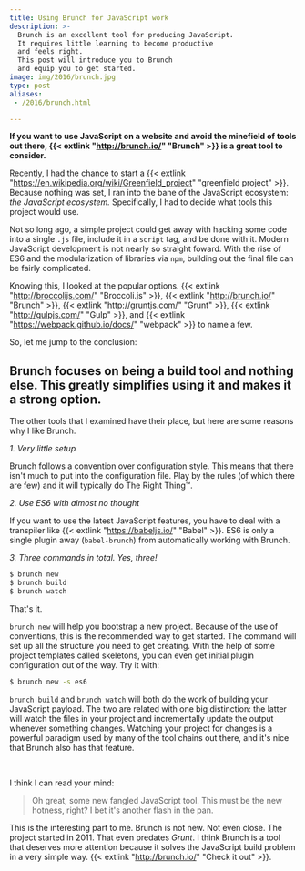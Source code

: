 ```yaml
---
title: Using Brunch for JavaScript work
description: >-
  Brunch is an excellent tool for producing JavaScript.
  It requires little learning to become productive
  and feels right.
  This post will introduce you to Brunch
  and equip you to get started.
image: img/2016/brunch.jpg
type: post
aliases:
 - /2016/brunch.html

---
```

**If you want to use JavaScript on a website
and avoid the minefield of tools out there,
{{< extlink "http://brunch.io/" "Brunch" >}}
is a great tool to consider.**

Recently,
I had the chance to start a
{{< extlink "https://en.wikipedia.org/wiki/Greenfield_project" "greenfield project" >}}.
Because nothing was set,
I ran into the bane
of the JavaScript ecosystem:
*the JavaScript ecosystem.*
Specifically,
I had to decide what tools this project would use.

Not so long ago,
a simple project could get away with hacking some code
into a single `.js` file,
include it in a `script` tag,
and be done with it.
Modern JavaScript development is not nearly so straight foward.
With the rise of ES6
and the modularization of libraries
via `npm`,
building out the final file can be fairly complicated.

Knowing this,
I looked at the popular options.
{{< extlink "http://broccolijs.com/" "Broccoli.js" >}},
{{< extlink "http://brunch.io/" "Brunch" >}},
{{< extlink "http://gruntjs.com/" "Grunt" >}},
{{< extlink "http://gulpjs.com/" "Gulp" >}},
and
{{< extlink "https://webpack.github.io/docs/" "webpack" >}}
to name a few.

So, let me jump to the conclusion:

## Brunch focuses on being a build tool and nothing else. This greatly simplifies using it and makes it a strong option.

The other tools that I examined have their place,
but here are some reasons why I like Brunch.

*1. Very little setup*

Brunch follows a convention over configuration style.
This means that there isn't much to put into the configuration file.
Play by the rules
(of which there are few)
and it will typically do The Right Thing&trade;.

*2. Use ES6 with almost no thought*

If you want to use the latest JavaScript features,
you have to deal with a transpiler like
{{< extlink "https://babeljs.io/" "Babel" >}}.
ES6 is only a single plugin away (`babel-brunch`)
from automatically working with Brunch.

*3. Three commands in total. Yes, three!*

```bash
$ brunch new
$ brunch build
$ brunch watch
```

That's it.

`brunch new` will help you bootstrap a new project.
Because of the use of conventions,
this is the recommended way to get started.
The command will set up all the structure you need
to get creating.
With the help of some project templates called skeletons,
you can even get initial plugin configuration out of the way.
Try it with:

```bash
$ brunch new -s es6
```

`brunch build` and `brunch watch`
will both do the work of building your JavaScript payload.
The two are related with one big distinction:
the latter will watch the files in your project
and incrementally update the output
whenever something changes.
Watching your project for changes is a powerful paradigm
used by many of the tool chains out there,
and it's nice that Brunch also has that feature.

<br>

I think I can read your mind:

> Oh great, some new fangled JavaScript tool. This must be the new hotness, right? I bet it's another flash in the pan.

This is the interesting part to me.
Brunch is not new.
Not even close.
The project started in 2011.
That even predates *Grunt*.
I think Brunch is a tool that deserves more attention
because it solves the JavaScript build problem
in a very simple way.
{{< extlink "http://brunch.io/" "Check it out" >}}.
